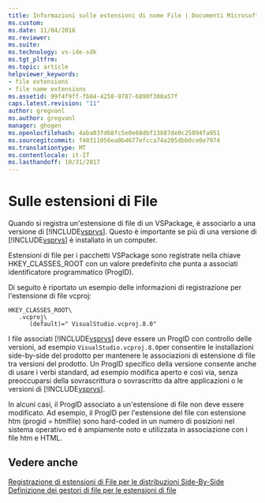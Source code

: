 ```yaml
---
title: Informazioni sulle estensioni di nome File | Documenti Microsoft
ms.custom: 
ms.date: 11/04/2016
ms.reviewer: 
ms.suite: 
ms.technology: vs-ide-sdk
ms.tgt_pltfrm: 
ms.topic: article
helpviewer_keywords:
- file extensions
- file name extensions
ms.assetid: 99f4f9ff-fb84-4258-9787-6890f308a57f
caps.latest.revision: "11"
author: gregvanl
ms.author: gregvanl
manager: ghogen
ms.openlocfilehash: 4aba03fd68fc5e0e68dbf13887de0c25094fa951
ms.sourcegitcommit: f40311056ea0b4677efcca74a285dbb0ce0e7974
ms.translationtype: MT
ms.contentlocale: it-IT
ms.lasthandoff: 10/31/2017
---
```

# <a name="about-file-name-extensions"></a>Sulle estensioni di File
Quando si registra un'estensione di file di un VSPackage, è associarlo a una versione di [!INCLUDE[vsprvs](../code-quality/includes/vsprvs_md.md)]. Questo è importante se più di una versione di [!INCLUDE[vsprvs](../code-quality/includes/vsprvs_md.md)] è installato in un computer.  
  
 Estensioni di file per i pacchetti VSPackage sono registrate nella chiave HKEY_CLASSES_ROOT con un valore predefinito che punta a associati identificatore programmatico (ProgID).  
  
 Di seguito è riportato un esempio delle informazioni di registrazione per l'estensione di file vcproj:  
  
```  
HKEY_CLASSES_ROOT\  
   .vcproj\  
      (default)=" VisualStudio.vcproj.8.0"   
```  
  
 I file associati [!INCLUDE[vsprvs](../code-quality/includes/vsprvs_md.md)] deve essere un ProgID con controllo delle versioni, ad esempio `VisualStudio.vcproj.8.0`per consentire le installazioni side-by-side del prodotto per mantenere le associazioni di estensione di file tra versioni del prodotto. Un ProgID specifico della versione consente anche di usare i verbi standard, ad esempio modifica aperto e così via, senza preoccuparsi della sovrascrittura o sovrascritto da altre applicazioni o le versioni di [!INCLUDE[vsprvs](../code-quality/includes/vsprvs_md.md)].  
  
 In alcuni casi, il ProgID associato a un'estensione di file non deve essere modificato. Ad esempio, il ProgID per l'estensione del file con estensione htm (progid = htmlfile) sono hard-coded in un numero di posizioni nel sistema operativo ed è ampiamente noto e utilizzata in associazione con i file htm e HTML.  
  
## <a name="see-also"></a>Vedere anche  
 [Registrazione di estensioni di File per le distribuzioni Side-By-Side](../extensibility/registering-file-name-extensions-for-side-by-side-deployments.md)   
 [Definizione dei gestori di file per le estensioni di file](../extensibility/specifying-file-handlers-for-file-name-extensions.md)
